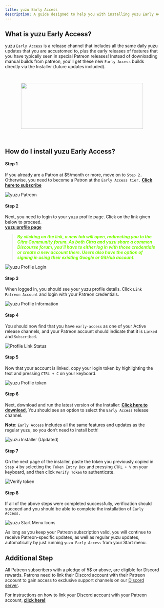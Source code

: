```yaml
---
title: yuzu Early Access
description: A guide designed to help you with installing yuzu Early Access.
---
```


## What is yuzu Early Access?

yuzu `Early Access` is a release channel that includes all the same daily yuzu updates that you are accustomed to, plus the early releases of features that you have typically seen in special Patreon releases!
Instead of downloading manual builds from patreon, you'll get these new `Early Access` builds directly via the Installer (future updates included).

&nbsp;

<div style="text-align:center;">
<img src="/yuzu-banner-early-access-white.svg" width="400" height="150"/>
</div>

&nbsp;

## How do I install yuzu Early Access?

#### Step 1

If you already are a Patron at $5/month or more, move on to `Step 2.`
Otherwise, you need to become a Patron at the `Early Access tier.` [**Click here to subscribe**](https://www.patreon.com/join/yuzuteam/checkout?rid=2822069)

<img src="/1.png" alt="yuzu Patreon" />

#### Step 2

Next, you need to login to your yuzu profile page.
Click on the link given below to proceed.<br>
<a href="https://profile.yuzu-emu.org/" target="_blank"><b>yuzu profile page</b></a><br>

> <p style="color:lawngreen;"><b><i>By clicking on the link, a new tab will open, redirecting you to the Citra Community forum.
> As both Citra and yuzu share a common Discourse forum, you'll have to either log in with those credentials or create a new account there.
> Users also have the option of signing in using their existing Google or GitHub account.</i></b></p>

<img src="/2.png" alt="yuzu Profile Login" />

#### Step 3

When logged in, you should see your yuzu profile details. Click `Link Patreon Account` and login with your Patreon credentials.

<img src="/3.png" alt="yuzu Profile Information" />

#### Step 4

You should now find that you have `early-access` as one of your Active release channels, and your Patreon account should indicate that it is `Linked` and `Subscribed`.

<img src="/4.png" alt="Profile Link Status" />

#### Step 5

Now that your account is linked, copy your login token by highlighting the text and pressing `CTRL + C` on your keyboard.

<img src="/5.png" alt="yuzu Profile token" />

#### Step 6

Next, download and run the latest version of the Installer: [**Click here to download.**](https://yuzu-emu.org/downloads/)
You should see an option to select the `Early Access` release channel.

**Note:** `Early Access` includes all the same features and updates as the regular yuzu, so you don’t need to install both!

<img src="/6.png" alt="yuzu Installer (Updated)" />

#### Step 7

On the next page of the installer, paste the token you previously copied in `Step 4` by selecting the `Token Entry Box` and pressing `CTRL + V` on your keyboard, and then click `Verify Token` to authenticate.

<img src="/7.png" alt="Verify token" />

#### Step 8

If all of the above steps were completed successfully, verification should succeed and you should be able to complete the installation of `Early Access.`

<img src="/8.png" alt="yuzu Start Menu Icons" />

As long as you keep your Patreon subscription valid, you will continue to receive Patreon-specific updates, as well as regular yuzu updates, automatically by just running `yuzu Early Access` from your Start menu.

## Additional Step

All Patreon subscribers with a pledge of 5$ or above, are eligible for Discord rewards.
Patrons need to link their Discord account with their Patreon account to gain access to exclusive support channels on our [Discord server](https://discord.gg/u77vRWY).

For instructions on how to link your Discord account with your Patreon account, <a href="https://support.patreon.com/hc/en-us/articles/212052266-Get-my-Discord-role" target="_blank"><b>click here!</b></a><br>
